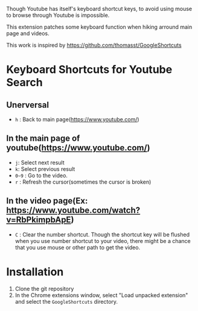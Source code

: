 Though Youtube has itself's keyboard shortcut keys, to avoid using mouse to browse through Youtube is impossible.

This extension patches some keyboard function when hiking arround main page and videos.

This work is inspired by <https://github.com/thomasst/GoogleShortcuts>

Keyboard Shortcuts for Youtube Search
====================================
## Unerversal
* `h` : Back to main page(<https://www.youtube.com/>)

## In the main page of youtube(<https://www.youtube.com/>)
* `j`: Select next result
* `k`: Select previous result
* `0~9` : Go to the video.
* `r` : Refresh the cursor(sometimes the cursor is broken)

## In the video page(Ex: <https://www.youtube.com/watch?v=RbPkimpbApE>)
* `C` : Clear the number shortcut. Though the shortcut key will be flushed when you use number shortcut to your video, there might be a chance that you use mouse or other path to get the video.

Installation
============
1. Clone the git repository
2. In the Chrome extensions window, select "Load unpacked extension" and select the `GoogleShortcuts` directory.
